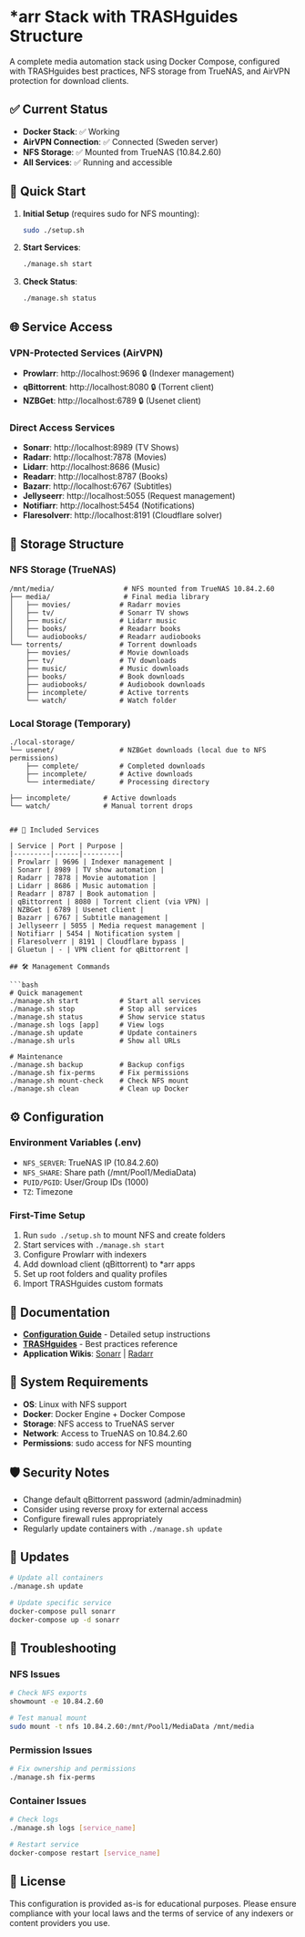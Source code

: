 # *arr Stack with TRASHguides Structure

A complete media automation stack using Docker Compose, configured with TRASHguides best practices, NFS storage from TrueNAS, and AirVPN protection for download clients.

## ✅ Current Status
- **Docker Stack**: ✅ Working
- **AirVPN Connection**: ✅ Connected (Sweden server)
- **NFS Storage**: ✅ Mounted from TrueNAS (10.84.2.60)
- **All Services**: ✅ Running and accessible

## 🚀 Quick Start

1. **Initial Setup** (requires sudo for NFS mounting):
   ```bash
   sudo ./setup.sh
   ```

2. **Start Services**:
   ```bash
   ./manage.sh start
   ```

3. **Check Status**:
   ```bash
   ./manage.sh status
   ```

## 🌐 Service Access

### VPN-Protected Services (AirVPN)
- **Prowlarr**: http://localhost:9696 🔒 (Indexer management)
- **qBittorrent**: http://localhost:8080 🔒 (Torrent client)  
- **NZBGet**: http://localhost:6789 🔒 (Usenet client)

### Direct Access Services
- **Sonarr**: http://localhost:8989 (TV Shows)
- **Radarr**: http://localhost:7878 (Movies)
- **Lidarr**: http://localhost:8686 (Music)
- **Readarr**: http://localhost:8787 (Books)
- **Bazarr**: http://localhost:6767 (Subtitles)
- **Jellyseerr**: http://localhost:5055 (Request management)
- **Notifiarr**: http://localhost:5454 (Notifications)
- **Flaresolverr**: http://localhost:8191 (Cloudflare solver)

## 📁 Storage Structure

### NFS Storage (TrueNAS)
```
/mnt/media/                 # NFS mounted from TrueNAS 10.84.2.60
├── media/                  # Final media library
│   ├── movies/            # Radarr movies
│   ├── tv/                # Sonarr TV shows
│   ├── music/             # Lidarr music
│   ├── books/             # Readarr books
│   └── audiobooks/        # Readarr audiobooks
└── torrents/              # Torrent downloads
    ├── movies/            # Movie downloads
    ├── tv/                # TV downloads
    ├── music/             # Music downloads
    ├── books/             # Book downloads
    ├── audiobooks/        # Audiobook downloads
    ├── incomplete/        # Active torrents
    └── watch/             # Watch folder
```

### Local Storage (Temporary)
```
./local-storage/
└── usenet/                # NZBGet downloads (local due to NFS permissions)
    ├── complete/          # Completed downloads
    ├── incomplete/        # Active downloads
    └── intermediate/      # Processing directory
```
    ├── incomplete/        # Active downloads
    └── watch/             # Manual torrent drops
```

## 🐳 Included Services

| Service | Port | Purpose |
|---------|------|---------|
| Prowlarr | 9696 | Indexer management |
| Sonarr | 8989 | TV show automation |
| Radarr | 7878 | Movie automation |
| Lidarr | 8686 | Music automation |
| Readarr | 8787 | Book automation |
| qBittorrent | 8080 | Torrent client (via VPN) |
| NZBGet | 6789 | Usenet client |
| Bazarr | 6767 | Subtitle management |
| Jellyseerr | 5055 | Media request management |
| Notifiarr | 5454 | Notification system |
| Flaresolverr | 8191 | Cloudflare bypass |
| Gluetun | - | VPN client for qBittorrent |

## 🛠️ Management Commands

```bash
# Quick management
./manage.sh start          # Start all services
./manage.sh stop           # Stop all services
./manage.sh status         # Show service status
./manage.sh logs [app]     # View logs
./manage.sh update         # Update containers
./manage.sh urls           # Show all URLs

# Maintenance
./manage.sh backup         # Backup configs
./manage.sh fix-perms      # Fix permissions
./manage.sh mount-check    # Check NFS mount
./manage.sh clean          # Clean up Docker
```

## ⚙️ Configuration

### Environment Variables (.env)
- `NFS_SERVER`: TrueNAS IP (10.84.2.60)
- `NFS_SHARE`: Share path (/mnt/Pool1/MediaData)
- `PUID/PGID`: User/Group IDs (1000)
- `TZ`: Timezone

### First-Time Setup
1. Run `sudo ./setup.sh` to mount NFS and create folders
2. Start services with `./manage.sh start`
3. Configure Prowlarr with indexers
4. Add download client (qBittorrent) to *arr apps
5. Set up root folders and quality profiles
6. Import TRASHguides custom formats

## 📖 Documentation

- **[Configuration Guide](CONFIGURATION_GUIDE.md)** - Detailed setup instructions
- **[TRASHguides](https://trash-guides.info/)** - Best practices reference
- **Application Wikis**: [Sonarr](https://wiki.servarr.com/sonarr) | [Radarr](https://wiki.servarr.com/radarr)

## 🔧 System Requirements

- **OS**: Linux with NFS support
- **Docker**: Docker Engine + Docker Compose
- **Storage**: NFS access to TrueNAS server
- **Network**: Access to TrueNAS on 10.84.2.60
- **Permissions**: sudo access for NFS mounting

## 🛡️ Security Notes

- Change default qBittorrent password (admin/adminadmin)
- Consider using reverse proxy for external access
- Configure firewall rules appropriately
- Regularly update containers with `./manage.sh update`

## 🔄 Updates

```bash
# Update all containers
./manage.sh update

# Update specific service
docker-compose pull sonarr
docker-compose up -d sonarr
```

## 🐛 Troubleshooting

### NFS Issues
```bash
# Check NFS exports
showmount -e 10.84.2.60

# Test manual mount
sudo mount -t nfs 10.84.2.60:/mnt/Pool1/MediaData /mnt/media
```

### Permission Issues
```bash
# Fix ownership and permissions
./manage.sh fix-perms
```

### Container Issues
```bash
# Check logs
./manage.sh logs [service_name]

# Restart service
docker-compose restart [service_name]
```

## 📄 License

This configuration is provided as-is for educational purposes. Please ensure compliance with your local laws and the terms of service of any indexers or content providers you use.
